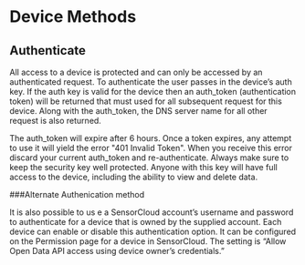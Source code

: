 Device Methods
==============

Authenticate
------------
All access to a device is protected and can only be accessed by an authenticated request. To authenticate the user passes in the device’s auth key. If the auth key is valid for the device then an auth\_token (authentication token) will be returned that must used for all subsequent request for this device. Along with the auth\_token, the DNS server name for all other request is also returned.

The auth\_token will expire after 6 hours. Once a token expires, any attempt to use it will yield the error "401 Invalid Token". When you receive this error discard your current auth\_token and re-authenticate. Always make sure to keep the security key well protected. Anyone with this key will have full access to the device, including the ability to view and delete data.

###Alternate Authenication method

It is also possible to us e a SensorCloud account’s username and password to authenticate for a device that is owned by the supplied account. Each device can enable or disable this authentication option. It can be configured on the Permission page for a device in SensorCloud. The setting is “Allow Open Data API access using device owner’s credentials.”
